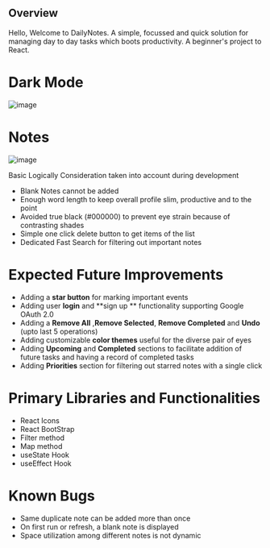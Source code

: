 ## Overview 
Hello, Welcome to DailyNotes. A simple, focussed and quick solution for managing day to day tasks which boots productivity. 
A beginner's project to React.
# Dark Mode 
![image](https://user-images.githubusercontent.com/35009245/134784953-a9b15768-ad2c-46c0-81bc-d5f297ecbcff.png)
# Notes
![image](https://user-images.githubusercontent.com/35009245/134784965-6ab066e2-04e4-45c3-b4f3-1547ec685524.png)


Basic Logically Consideration taken into account during development
*  Blank Notes cannot be added
*  Enough word length to keep overall profile slim, productive and to the point
*  Avoided true black (#000000) to prevent eye strain because of contrasting shades
*  Simple one click delete button to get items of the list
*  Dedicated Fast Search for filtering out important notes

# Expected Future Improvements 
*  Adding a **star button** for marking important events
*  Adding user **login** and **sign up ** functionality supporting Google OAuth 2.0
*  Adding a **Remove All** ,**Remove Selected**, **Remove Completed** and **Undo** (upto last 5 operations)
*  Adding  customizable **color themes** useful for the diverse pair of eyes
*  Adding **Upcoming** and **Completed** sections to facilitate addition of future tasks and having a record of completed tasks
*  Adding **Priorities** section for filtering out starred notes with a single click


# Primary Libraries and Functionalities

* React Icons
* React BootStrap
* Filter method 
* Map method 
* useState Hook
* useEffect Hook

# Known Bugs
* Same duplicate note can be added more than once
* On first run or refresh, a blank note is displayed
* Space utilization among different notes is not dynamic  
